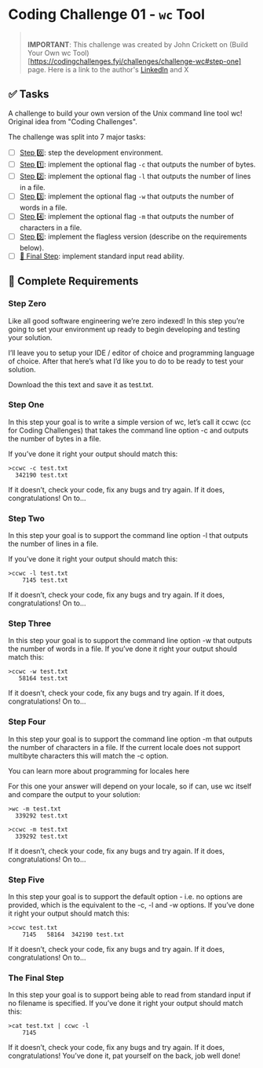 # Coding Challenge 01 - `wc` Tool

><br>**IMPORTANT**: This challenge was created by John Crickett on (Build Your Own wc Tool)[https://codingchallenges.fyi/challenges/challenge-wc#step-one] page. Here is a link to the author's [LinkedIn](https://www.linkedin.com/in/johncrickett/) and X 

## ✅ Tasks

A challenge to build your own version of the Unix command line tool wc! Original idea from "Coding Challenges".

The challenge was split into 7 major tasks:

- [ ] [Step 0️⃣](#step-zero): step the development environment.
- [ ] [Step 1️⃣](#step-one): implement the optional flag `-c` that outputs the number of bytes.
- [ ] [Step 2️⃣](#step-two): implement the optional flag `-l` that outputs the number of lines in a file.
- [ ] [Step 3️⃣](#step-three): implement the optional flag `-w` that outputs the number of words in a file.
- [ ] [Step 4️⃣](#step-four): implement the optional flag `-m` that outputs the number of characters in a file.
- [ ] [Step 5️⃣](#step-five): implement the flagless version (describe on the requirements below).
- [ ] [🏁 Final Step](#the-final-step): implement standard input read ability.

## 📃 Complete Requirements

### Step Zero
Like all good software engineering we’re zero indexed! In this step you’re going to set your environment up ready to begin developing and testing your solution.

I’ll leave you to setup your IDE / editor of choice and programming language of choice. After that here’s what I’d like you to do to be ready to test your solution.

Download the this text and save it as test.txt.

### Step One
In this step your goal is to write a simple version of wc, let’s call it ccwc (cc for Coding Challenges) that takes the command line option -c and outputs the number of bytes in a file.

If you’ve done it right your output should match this:

```
>ccwc -c test.txt
  342190 test.txt
```

If it doesn’t, check your code, fix any bugs and try again. If it does, congratulations! On to…

### Step Two

In this step your goal is to support the command line option -l that outputs the number of lines in a file.

If you’ve done it right your output should match this:

```
>ccwc -l test.txt
    7145 test.txt
```

If it doesn’t, check your code, fix any bugs and try again. If it does, congratulations! On to…

### Step Three

In this step your goal is to support the command line option -w that outputs the number of words in a file. If you’ve done it right your output should match this:

```
>ccwc -w test.txt
   58164 test.txt
```

If it doesn’t, check your code, fix any bugs and try again. If it does, congratulations! On to…

### Step Four

In this step your goal is to support the command line option -m that outputs the number of characters in a file. If the current locale does not support multibyte characters this will match the -c option.

You can learn more about programming for locales here

For this one your answer will depend on your locale, so if can, use wc itself and compare the output to your solution:

```
>wc -m test.txt
  339292 test.txt

>ccwc -m test.txt
  339292 test.txt
```

If it doesn’t, check your code, fix any bugs and try again. If it does, congratulations! On to…

### Step Five

In this step your goal is to support the default option - i.e. no options are provided, which is the equivalent to the -c, -l and -w options. If you’ve done it right your output should match this:

```
>ccwc test.txt
    7145   58164  342190 test.txt
```

If it doesn’t, check your code, fix any bugs and try again. If it does, congratulations! On to…

### The Final Step

In this step your goal is to support being able to read from standard input if no filename is specified. If you’ve done it right your output should match this:

```
>cat test.txt | ccwc -l
    7145
```

If it doesn’t, check your code, fix any bugs and try again. If it does, congratulations! You’ve done it, pat yourself on the back, job well done!
